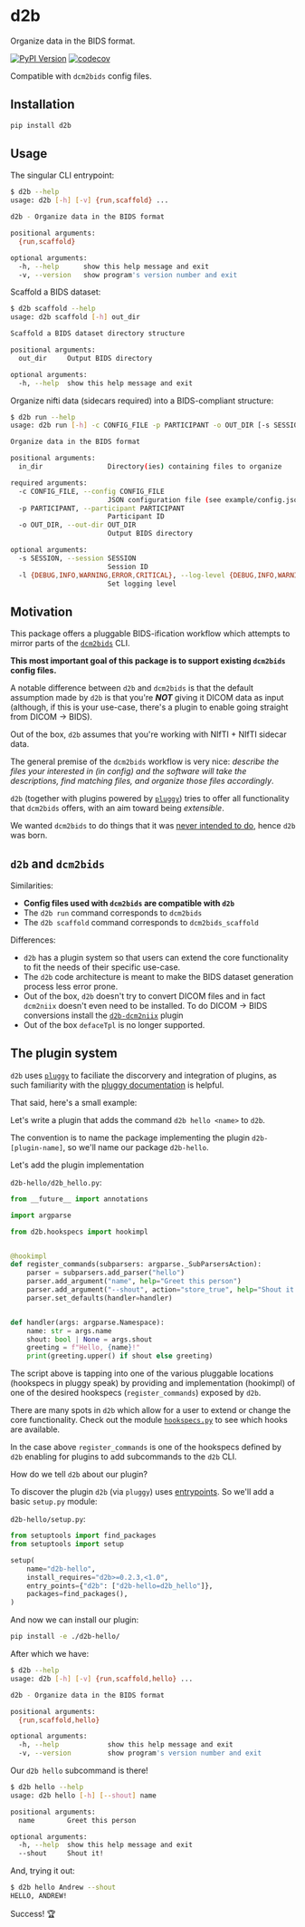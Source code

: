 # d2b

Organize data in the BIDS format.

[![PyPI Version](https://img.shields.io/pypi/v/d2b.svg)](https://pypi.org/project/d2b/) [![codecov](https://codecov.io/gh/d2b-dev/d2b/branch/master/graph/badge.svg?token=B83CY7Z0NL)](https://codecov.io/gh/d2b-dev/d2b)

Compatible with `dcm2bids` config files.

## Installation

```bash
pip install d2b
```

## Usage

The singular CLI entrypoint:

```bash
$ d2b --help
usage: d2b [-h] [-v] {run,scaffold} ...

d2b - Organize data in the BIDS format

positional arguments:
  {run,scaffold}

optional arguments:
  -h, --help      show this help message and exit
  -v, --version   show program's version number and exit
```

Scaffold a BIDS dataset:

```bash
$ d2b scaffold --help
usage: d2b scaffold [-h] out_dir

Scaffold a BIDS dataset directory structure

positional arguments:
  out_dir     Output BIDS directory

optional arguments:
  -h, --help  show this help message and exit
```

Organize nifti data (sidecars required) into a BIDS-compliant structure:

```bash
$ d2b run --help
usage: d2b run [-h] -c CONFIG_FILE -p PARTICIPANT -o OUT_DIR [-s SESSION] [-l {DEBUG,INFO,WARNING,ERROR,CRITICAL}] in_dir [in_dir ...]

Organize data in the BIDS format

positional arguments:
  in_dir                Directory(ies) containing files to organize

required arguments:
  -c CONFIG_FILE, --config CONFIG_FILE
                        JSON configuration file (see example/config.json)
  -p PARTICIPANT, --participant PARTICIPANT
                        Participant ID
  -o OUT_DIR, --out-dir OUT_DIR
                        Output BIDS directory

optional arguments:
  -s SESSION, --session SESSION
                        Session ID
  -l {DEBUG,INFO,WARNING,ERROR,CRITICAL}, --log-level {DEBUG,INFO,WARNING,ERROR,CRITICAL}
                        Set logging level
```

## Motivation

This package offers a pluggable BIDS-ification workflow which attempts to mirror parts of the [`dcm2bids`](https://github.com/UNFmontreal/Dcm2Bids) CLI.

**This most important goal of this package is to support existing `dcm2bids` config files.**

A notable difference between `d2b` and `dcm2bids` is that the default assumption made by `d2b` is that you're **_NOT_** giving it DICOM data as input (although, if this is your use-case, there's a plugin to enable going straight from DICOM -> BIDS).

Out of the box, `d2b` assumes that you're working with NIfTI + NIfTI sidecar data.

The general premise of the `dcm2bids` workflow is very nice: _describe the files your interested in (in config) and the software will take the descriptions, find matching files, and organize those files accordingly_.

`d2b` (together with plugins powered by [`pluggy`](https://github.com/pytest-dev/pluggy)) tries to offer all functionality that `dcm2bids` offers, with an aim toward being _extensible_.

We wanted `dcm2bids` to do things that it was [never intended to do](https://github.com/UNFmontreal/Dcm2Bids/issues/100#issuecomment-733033859), hence `d2b` was born.

## `d2b` and `dcm2bids`

Similarities:

- **Config files used with `dcm2bids` are compatible with `d2b`**
- The `d2b run` command corresponds to `dcm2bids`
- The `d2b scaffold` command corresponds to `dcm2bids_scaffold`

Differences:

- `d2b` has a plugin system so that users can extend the core functionality to fit the needs of their specific use-case.
- The `d2b` code architecture is meant to make the BIDS dataset generation process less error prone.
- Out of the box, `d2b` doesn't try to convert DICOM files and in fact `dcm2niix` doesn't even need to be installed. To do DICOM -> BIDS conversions install the [`d2b-dcm2niix`](https://github.com/d2b-dev/d2b-dcm2niix) plugin
- Out of the box `defaceTpl` is no longer supported.

<!-- ## Config File Schema -->

## The plugin system

`d2b` uses [`pluggy`](https://github.com/pytest-dev/pluggy) to faciliate the discorvery and integration of plugins, as such familiarity with the [pluggy documentation](https://pluggy.readthedocs.io/en/latest/) is helpful.

That said, here's a small example:

Let's write a plugin that adds the command `d2b hello <name>` to `d2b`.

The convention is to name the package implementing the plugin `d2b-[plugin-name]`, so we'll name our package `d2b-hello`.

Let's add the plugin implementation

`d2b-hello/d2b_hello.py`:

```python
from __future__ import annotations

import argparse

from d2b.hookspecs import hookimpl


@hookimpl
def register_commands(subparsers: argparse._SubParsersAction):
    parser = subparsers.add_parser("hello")
    parser.add_argument("name", help="Greet this person")
    parser.add_argument("--shout", action="store_true", help="Shout it!")
    parser.set_defaults(handler=handler)


def handler(args: argparse.Namespace):
    name: str = args.name
    shout: bool | None = args.shout
    greeting = f"Hello, {name}!"
    print(greeting.upper() if shout else greeting)
```

The script above is tapping into one of the various pluggable locations (hookspecs in pluggy speak) by providing and implementation (hookimpl) of one of the desired hookspecs (`register_commands`) exposed by `d2b`.

There are many spots in `d2b` which allow for a user to extend or change the core functionality. Check out the module [`hookspecs.py`](https://github.com/d2b-dev/d2b/blob/master/src/d2b/hookspecs.py) to see which hooks are available.

In the case above `register_commands` is one of the hookspecs defined by `d2b` enabling for plugins to add subcommands to the `d2b` CLI.

How do we tell `d2b` about our plugin?

To discover the plugin `d2b` (via `pluggy`) uses [entrypoints](https://pluggy.readthedocs.io/en/latest/#loading-setuptools-entry-points). So we'll add a basic `setup.py` module:

`d2b-hello/setup.py`:

```python
from setuptools import find_packages
from setuptools import setup

setup(
    name="d2b-hello",
    install_requires="d2b>=0.2.3,<1.0",
    entry_points={"d2b": ["d2b-hello=d2b_hello"]},
    packages=find_packages(),
)
```

And now we can install our plugin:

```bash
pip install -e ./d2b-hello/
```

After which we have:

```bash
$ d2b --help
usage: d2b [-h] [-v] {run,scaffold,hello} ...

d2b - Organize data in the BIDS format

positional arguments:
  {run,scaffold,hello}

optional arguments:
  -h, --help            show this help message and exit
  -v, --version         show program's version number and exit
```

Our `d2b hello` subcommand is there!

```bash
$ d2b hello --help
usage: d2b hello [-h] [--shout] name

positional arguments:
  name        Greet this person

optional arguments:
  -h, --help  show this help message and exit
  --shout     Shout it!
```

And, trying it out:

```bash
$ d2b hello Andrew --shout
HELLO, ANDREW!
```

Success! 🏆
